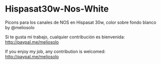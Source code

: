 # Hispasat30w-Nos-White
Picons para los canales de NOS en Hispasat 30w, color sobre fondo blanco by @meliosolo

Si te gusta mi trabajo, cualquier contribución es bienvenida: http://paypal.me/meliosolo

If you enjoy my job, any contribution is welcomed: http://paypal.me/meliosolo
